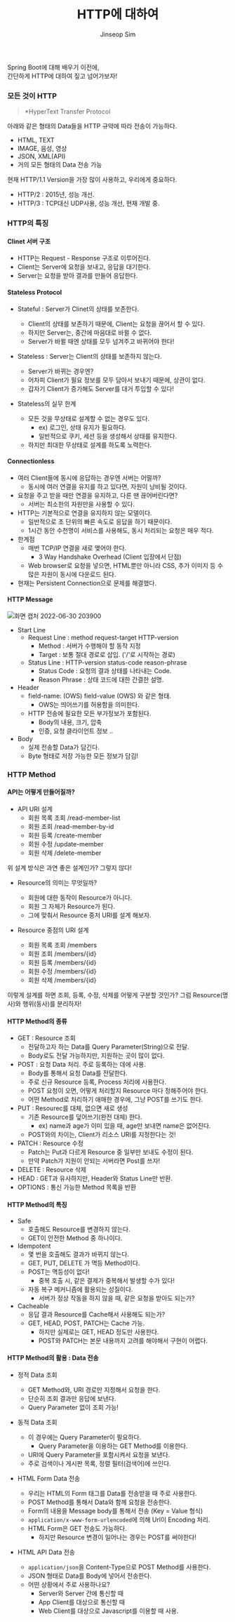 ﻿---
layout: post
title: "HTTP에 대하여"
categories: Springboot
tags: [java]
author:
  - Jinseop Sim
---
Spring Boot에 대해 배우기 이전에,  
간단하게 HTTP에 대하여 짚고 넘어가보자!  

### 모든 것이 HTTP
> *HyperText Transfer Protocol  

아래와 같은 형태의 Data들을 HTTP 규약에 따라 전송이 가능하다.  

- HTML, TEXT
- IMAGE, 음성, 영상
- JSON, XML(API)
- 거의 모든 형태의 Data 전송 가능

현재 HTTP/1.1 Version을 가장 많이 사용하고, 우리에게 중요하다.  
- HTTP/2 : 2015년, 성능 개선.
- HTTP/3 : TCP대신 UDP사용, 성능 개선, 현재 개발 중.

### HTTP의 특징
#### Clinet 서버 구조
- HTTP는 Request - Response 구조로 이루어진다.
- Client는 Server에 요청을 보내고, 응답을 대기한다.
- Server는 요청을 받아 결과를 만들어 응답한다.

#### Stateless Protocol
- Stateful : Server가 Clinet의 상태를 보존한다.
  - Client의 상태를 보존하기 때문에, Client는 요청을 끊어서 할 수 있다.
  - 하지만 Server는, 중간에 마음대로 바뀔 수 없다.
  - Server가 바뀔 때엔 상태를 모두 넘겨주고 바뀌어야 한다!

- Stateless : Server는 Client의 상태를 보존하지 않는다.
  - Server가 바뀌는 경우엔?
  - 어차피 Client가 필요 정보를 모두 담아서 보내기 때문에, 상관이 없다.
  - 갑자기 Client가 증가해도 Server를 대거 투입할 수 있다!
  
- Stateless의 실무 한계
  - 모든 것을 무상태로 설계할 수 없는 경우도 있다.
    - ex) 로그인, 상태 유지가 필요하다.
    - 일반적으로 쿠키, 세션 등을 생성해서 상태를 유지한다.
  - 하지만 최대한 무상태로 설계를 하도록 노력한다.

#### Connectionless
- 여러 Client들에 동시에 응답하는 경우엔 서버는 어떨까?
  - 동시에 여러 연결을 유지를 하고 있다면, 자원이 낭비될 것이다.
- 요청을 주고 받을 때만 연결을 유지하고, 다른 땐 끊어버린다면?
  - 서버는 최소한의 자원만을 사용할 수 있다.
- HTTP는 기본적으로 연결을 유지하지 않는 모델이다.
  - 일반적으로 초 단위의 빠른 속도로 응답을 하기 때문이다.
  - 1시간 동안 수천명이 서비스를 사용해도, 동시 처리되는 요청은 매우 적다.
- 한계점
  - 매번 TCP/IP 연결을 새로 맺어야 한다.
    - 3 Way Handshake Overhead (Client 입장에서 단점)
  - Web browser로 요청을 넣으면, HTML뿐만 아니라 CSS, 추가 이미지 등 수많은 자원이 동시에 다운로드 된다.
- 현재는 Persistent Connection으로 문제를 해결했다.

#### HTTP Message  
![화면 캡처 2022-06-30 203900](https://user-images.githubusercontent.com/71700079/176688505-4b919ec6-b2cc-4075-a51b-5cb6bc6b8b2c.png)  

- Start Line
  - Request Line : method request-target HTTP-version
    - Method : 서버가 수행해야 할 동작 지정
    - Target : 보통 절대 경로로 삽입. ('/'로 시작하는 경로)
  - Status Line : HTTP-version status-code reason-phrase
    - Status Code : 요청의 결과 상태를 나타내는 Code. 
    - Reason Phrase : 상태 코드에 대한 간결한 설명.
- Header
  - field-name: (OWS) field-value (OWS) 와 같은 형태.
    - OWS는 띄어쓰기를 허용함을 의미한다.
  - HTTP 전송에 필요한 모든 부가정보가 포함된다.
    - Body의 내용, 크기, 압축
    - 인증, 요청 클라이언트 정보 ..
- Body
  - 실제 전송할 Data가 담긴다.
  - Byte 형태로 저장 가능한 모든 정보가 담김!

### HTTP Method
#### API는 어떻게 만들어질까?
- API URI 설계
  - 회원 목록 조회 /read-member-list
  - 회원 조회 /read-member-by-id
  - 회원 등록 /create-member
  - 회원 수정 /update-member
  - 회원 삭제 /delete-member

위 설계 방식은 과연 좋은 설계인가? 그렇지 않다!

- Resource의 의미는 무엇일까?
  - 회원에 대한 동작이 Resource가 아니다.
  - 회원 그 자체가 Resource가 된다.
  - 그에 맞춰서 Resource 중저  URI를 설계 해보자.

- Resource 중점의 URI 설계
  - 회원 목록 조회 /members
  - 회원 조회 /members/{id}
  - 회원 등록 /members/{id}
  - 회원 수정 /members/{id}
  - 회원 삭제 /members/{id}

이렇게 설계를 하면 조회, 등록, 수정, 삭제를 어떻게 구분할 것인가?
그럼 Resource(명사)와 행위(동사)를 분리하자!

#### HTTP Method의 종류
- GET : Resource 조회
  - 전달하고자 하는 Data를 Query Parameter(String)으로 전달.
  - Body로도 전달 가능하지만, 지원하는 곳이 많이 없다.
- POST : 요청 Data 처리. 주로 등록하는 데에 사용.
  - Body를 통해서 요청 Data를 전달한다.
  - 주로 신규 Resource 등록, Process 처리에 사용한다.
  - POST 요청이 오면, 어떻게 처리할지 Resource 마다 정해주어야 한다.
  - 어떤 Method로 처리하기 애매한 경우에, 그냥 POST를 쓰기도 한다.
- PUT : Resourec를 대체, 없으면 새로 생성
  - 기존 Resource를 덮어쓰기(완전 대체) 한다.
    - ex) name과 age가 이미 있을 때, age만 보내면 name은 없어진다.
  - POST와의 차이는, Client가 리소스 URI를 지정한다는 것!
- PATCH : Resource 수정
  - Patch는 Put과 다르게 Resource 중 일부만 보내도 수정이 된다.
  - 만약 Patch가 지원이 안되는 서버라면 Post를 쓰자!
- DELETE : Resource 삭제
- HEAD : GET과 유사하지만, Header와 Status Line만 반환.
- OPTIONS : 통신 가능한 Method 목록을 반환

#### HTTP Method의 특징
- Safe
  - 호출해도 Resource를 변경하지 않는다.
  - GET이 안전한 Method 중 하나이다.
- Idempotent
  - 몇 번을 호출해도 결과가 바뀌지 않는다.
  - GET, PUT, DELETE 가 멱등 Method이다.
  - POST는 멱등성이 없다!
    - 중복 호출 시, 같은 결제가 중복해서 발생할 수가 있다!
  - 자동 복구 메커니즘에 활용되는 성질이다.
    - 서버가 정상 작동을 하지 않을 때, 같은 요청을 받아도 되는가?
- Cacheable
  - 응답 결과 Resource를 Cache해서 사용해도 되는가?
  - GET, HEAD, POST, PATCH는 Cache 가능.
    - 하지만 실제로는 GET, HEAD 정도만 사용한다.
    - POST와 PATCH는 본문 내용까지 고려를 해야해서 구현이 어렵다.

#### HTTP Method의 활용 : Data 전송
- 정적 Data 조회
  - GET Method와, URI 경로만 지정해서 요청을 한다.
  - 단순히 조회 결과만 응답에 보낸다.
  - Query Parameter 없이 조회 가능!
- 동적 Data 조회
  - 이 경우에는 Query Parameter이 필요하다.
    - Query Parameter을 이용하는 GET Method를 이용한다.
  - URI에 Query Parameter을 포함시켜서 요청을 보낸다.
  - 주로 검색이나 게시판 목록, 정렬 필터(검색어)에 쓰인다.

- HTML Form Data 전송
  - 우리는 HTML의 Form 태그를 Data를 전송받을 때 주로 사용한다.
  - POST Method를 통해서 Data와 함께 요청을 전송한다.
  - Form의 내용을 Message body를 통해서 전송 (Key = Value 형식)
  - ```application/x-www-form-urlencoded```에 의해 Url이 Encoding 처리.
  - HTML Form은 GET 전송도 가능하다.
    - 하지만 Resource 변경이 일어나는 경우는 POST를 써야한다!
- HTML API Data 전송
  - ```application/json```을 Content-Type으로 POST Method를 사용한다.
  - JSON 형태로 Data를 Body에 넣어서 전송한다.
  - 어떤 상황에서 주로 사용하나요?
    - Server와 Server 간에 통신할 때
    - App Client를 대상으로 통신할 때
    - Web Client를 대상으로 Javascript를 이용할 때 사용.